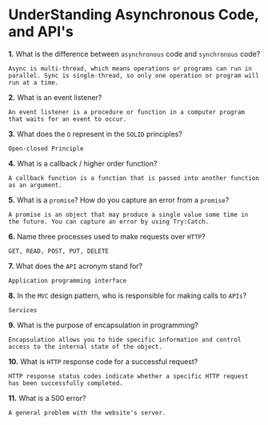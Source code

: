 # UnderStanding Asynchronous Code, and API's

**1.** What is the difference between `asynchronous` code and `synchronous` code?
<!-- enter you answer in the space below -->
```
Async is multi-thread, which means operations or programs can run in parallel. Sync is single-thread, so only one operation or program will run at a time.
```
**2.** What is an event listener?
<!-- enter you answer in the space below -->
```
An event listener is a procedure or function in a computer program that waits for an event to occur.
```
**3.** What does the `O` represent in the `SOLID` principles?
<!-- enter you answer in the space below -->
```
Open-closed Principle
```
**4.** What is a callback / higher order function?
<!-- enter you answer in the space below -->
```
A callback function is a function that is passed into another function as an argument.
```
**5.** What is a `promise`? How do you capture an error from a `promise`?
<!-- enter you answer in the space below -->
```
A promise is an object that may produce a single value some time in the future. You can capture an error by using Try:Catch.
```
**6.** Name three processes used to make requests over `HTTP`?
<!-- enter you answer in the space below -->
```
GET, READ, POST, PUT, DELETE
```
**7.** What does the `API` acronym stand for?
<!-- enter you answer in the space below -->
```
Application programming interface
```
**8.** In the `MVC` design pattern, who is responsible for making calls to `APIs`?
<!-- enter you answer in the space below -->
```
Services
```
**9.** What is the purpose of encapsulation in programming?
<!-- enter you answer in the space below -->
```
Encapsulation allows you to hide specific information and control access to the internal state of the object. 
```
**10.** What is `HTTP` response code for a successful request?
<!-- enter you answer in the space below -->
```
HTTP response status codes indicate whether a specific HTTP request has been successfully completed.
```
**11.** What is a 500 error?
<!-- enter you answer in the space below -->
```
A general problem with the website's server.
```